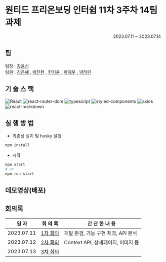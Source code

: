 # 원티드 프리온보딩 인터쉽 11차 3주차 14팀 과제
<div style="text-align: right"> 2023.07.11 ~ 2023.07.14 </div>

## 팀

팀장 : [장윤신](https://github.com/yun-sin)   
팀원 : [김은혜](https://github.com/AkoIsCat) , [박진현](https://github.com/rondid) , [한지윤](https://github.com/jyhan14) , [박재우](https://github.com/codingjwp) , [박하린](https://github.com/khakaa)

## 기 술 스 택

![React](https://img.shields.io/badge/Create--React--App-5.0.1-20232A?logo=react)
![react-router-dom](https://img.shields.io/badge/react--router-6.14.1-CA4245?logo=reactRouter)
![typescript](https://img.shields.io/badge/typescript-4.9.5-007ACC?logo=typescript)
![styled-components](https://img.shields.io/badge/styled--components%2Fcss-1.12.0-28A745?logo=styled-components)
![axios](https://img.shields.io/badge/axios-1.4.0-%23671DDF?logo=axios&logoColor=%23671DDF)
![react-markdown](https://img.shields.io/badge/react--markdown-8.0.7-%23671DDF)


## 실 행 방 법
- 의존성 설치 및 husky 실행
```bash
npm install
```
- 시작
```bash
npm start
# or
npm run start
```

## 데모영상(배포)

## 회의록
| 일 자 | 회 의 록| 간 단 한 내 용 |
|:---:|:---:|---|
| 2023.07.11 |[1차 회의](./1ST_MEETING.md)| 개발 환경, 기능 구현 체크, API 분석  |
| 2023.07.12 |[2차 회의](./2ND_MEETING.md)| Context API, 상세페이지, 이미지 등 |
| 2023.07.13 |[3차 회의](./3RD_MEETING.md)| |
